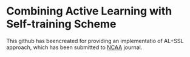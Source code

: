 # Combining Active Learning with Self-training Scheme
This github has beencreated for providing an implementatio of AL+SSL approach, which has been submitted to [NCAA](https://link.springer.com/journal/521) journal.
